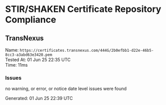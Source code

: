 # STIR/SHAKEN Certificate Repository Compliance

## TransNexus

Name: `https://certificates.transnexus.com/444G/2b0efbb1-d22e-46b5-8cc3-a3abd63e3420.pem`\
Tested At: 01 Jun 25 22:35 UTC\
Time: 11ms

### Issues

no warning, or error, or notice date level issues were found

Generated: 01 Jun 25 22:39 UTC